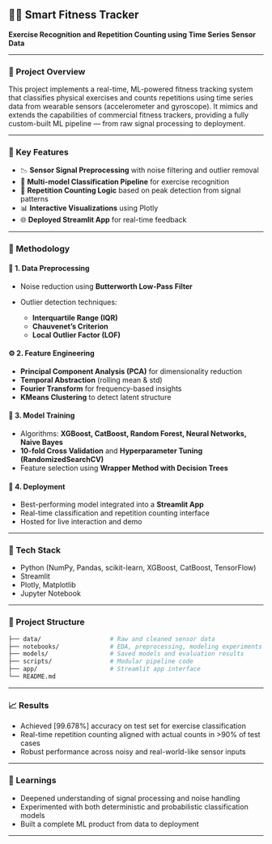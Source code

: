 

## 🏋️‍♂️ Smart Fitness Tracker

**Exercise Recognition and Repetition Counting using Time Series Sensor Data**


---

### 📌 Project Overview

This project implements a real-time, ML-powered fitness tracking system that classifies physical exercises and counts repetitions using time series data from wearable sensors (accelerometer and gyroscope). It mimics and extends the capabilities of commercial fitness trackers, providing a fully custom-built ML pipeline — from raw signal processing to deployment.

---

### 🔧 Key Features

* 📉 **Sensor Signal Preprocessing** with noise filtering and outlier removal
* 🧠 **Multi-model Classification Pipeline** for exercise recognition
* 🔄 **Repetition Counting Logic** based on peak detection from signal patterns
* 📊 **Interactive Visualizations** using Plotly
* 🌐 **Deployed Streamlit App** for real-time feedback

---

### 🔬 Methodology

#### 🧹 1. Data Preprocessing

* Noise reduction using **Butterworth Low-Pass Filter**
* Outlier detection techniques:

  * **Interquartile Range (IQR)**
  * **Chauvenet’s Criterion**
  * **Local Outlier Factor (LOF)**

#### ⚙️ 2. Feature Engineering

* **Principal Component Analysis (PCA)** for dimensionality reduction
* **Temporal Abstraction** (rolling mean & std)
* **Fourier Transform** for frequency-based insights
* **KMeans Clustering** to detect latent structure

#### 🧪 3. Model Training

* Algorithms: **XGBoost, CatBoost, Random Forest, Neural Networks, Naive Bayes**
* **10-fold Cross Validation** and **Hyperparameter Tuning (RandomizedSearchCV)**
* Feature selection using **Wrapper Method with Decision Trees**

#### 🚀 4. Deployment

* Best-performing model integrated into a **Streamlit App**
* Real-time classification and repetition counting interface
* Hosted for live interaction and demo

---

### 🧰 Tech Stack

* Python (NumPy, Pandas, scikit-learn, XGBoost, CatBoost, TensorFlow)
* Streamlit
* Plotly, Matplotlib
* Jupyter Notebook

---

### 📁 Project Structure

```bash
├── data/                   # Raw and cleaned sensor data
├── notebooks/              # EDA, preprocessing, modeling experiments
├── models/                 # Saved models and evaluation results
├── scripts/                # Modular pipeline code
├── app/                    # Streamlit app interface
└── README.md
```

---

### 📈 Results

* Achieved \[99.678%] accuracy on test set for exercise classification
* Real-time repetition counting aligned with actual counts in >90% of test cases
* Robust performance across noisy and real-world-like sensor inputs

---

### 🧠 Learnings

* Deepened understanding of signal processing and noise handling
* Experimented with both deterministic and probabilistic classification models
* Built a complete ML product from data to deployment

---



